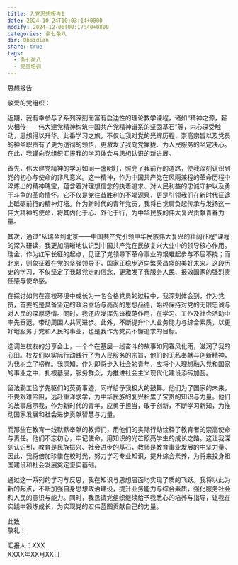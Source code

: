 ```yaml
---
title: 入党思想报告1
date: 2024-10-24T10:03:14+0800
modify: 2024-12-06T00:17:40+0800
categories: 杂七杂八
dir: Obsidian
share: true
tags:
  - 杂七杂八
  - 党员培训
---
```


思想报告

敬爱的党组织：

近期，我有幸参与了系列深刻而富有启迪性的理论教学课程，诸如“精神之源，薪火相传——伟大建党精神构筑中国共产党精神谱系的坚固基石”等，内心深受触动，思想得以升华。此番学习之旅，不仅让我对党的光辉历程、崇高宗旨以及党员的神圣职责有了更为透彻的领悟，更激发了我向党靠拢、为人民服务的坚定决心。在此，我谨向党组织汇报我的学习体会与思想认识的新进展。

首先，伟大建党精神的学习如同一盏明灯，照亮了我前行的道路，使我深刻认识到党的初心与使命的非凡意义。这一精神，作为中国共产党在风雨兼程的革命历程中淬炼出的精神瑰宝，蕴含着对理想信念的执着追求、对人民利益的忠诚守护以及勇于斗争的革命情怀。它不仅是党往昔胜利的不竭源泉，更是引领我们在新时代征途上砥砺前行的精神灯塔。作为新时代的青年党员，我将自觉肩负起传承与发扬这一伟大精神的使命，将其内化于心、外化于行，为中华民族的伟大复兴贡献青春力量。

其次，通过“从瑞金到北京——中国共产党引领中华民族伟大复兴的壮阔征程”课程的深入研读，我更加清晰地认识到中国共产党在民族复兴大业中的领导核心作用。瑞金，作为红军长征的起点，见证了党领导下革命事业的艰难起步与不屈不挠；而北京，则象征着在党的坚强领导下，国家正稳步迈向繁荣昌盛的美好未来。这段历史的学习，不仅坚定了我跟党走的信念，更激发了我服务人民、报效国家的强烈责任感与使命感。

在探讨如何在高校环境中成长为一名合格党员的过程中，我深刻体会到，作为党员，首要的是具备坚定的政治立场与高尚的思想品德，始终保持对党的无限忠诚与对人民的深厚感情。同时，我还应发挥先锋模范作用，在学习、工作及社会活动中率先垂范，带动周围人共同进步。此外，不断提升个人业务能力与综合素质，以更好地服务于党和人民的事业，也是我作为党员不懈追求的目标。

选调生校友的分享会上，一个个在基层一线奋斗的故事如同春风化雨，滋润了我的心田。校友们以实际行动践行了为人民服务的宗旨，他们的无私奉献与创新精神，为我树立了榜样。我深知，作为即将步入社会的青年，应将个人理想融入党和国家的事业之中，扎根基层，服务群众，为推进社会主义现代化建设添砖加瓦。

留法勤工俭学先驱们的英勇事迹，同样给予我极大的鼓舞。他们为了国家的未来，不畏艰难险阻，远赴重洋求学，为中华民族的复兴积累了宝贵的知识与力量。他们的故事启示我，作为新时代的青年，应勇于担当，敢于创新，不断学习新知，为推动国家发展和社会进步贡献智慧与力量。

而那些在教育一线默默奉献的教师们，用他们的实际行动诠释了教育者的崇高使命与责任。他们不忘初心，牢记使命，用知识的光芒照亮学生的成长之路。这让我深刻认识到，教育是民族振兴、社会进步的基石，教师是教育事业发展的中坚力量。因此，我将倍加珍惜在校时光，努力学习专业知识，提升综合素养，为将来投身祖国建设和社会发展奠定坚实基础。

通过这一系列的学习与反思，我在知识与思想层面均实现了质的飞跃。我将以此为新的起点，不断加强自身思想政治建设，提升业务能力与综合素质，强化服务社会和人民的意识与能力。同时，我恳请党组织继续给予我悉心的培养与指导，让我在实践中锻炼成长，为实现党的宏伟蓝图贡献自己的力量。

此致  
敬礼！

汇报人：XXX  
XXXX年XX月XX日